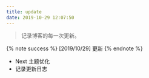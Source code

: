 ```yaml
---
title: update
date: 2019-10-29 12:07:50
---
```



> 记录博客的每一次更新。

{% note success %}
[2019/10/29] 更新
{% endnote %}

+ Next 主题优化
+ 记录更新日志